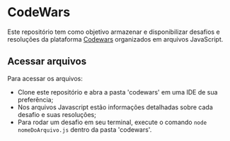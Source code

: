 # CodeWars
Este repositório tem como objetivo armazenar e disponibilizar desafios e resoluções da plataforma [Codewars](www.codewars.com) organizados em arquivos JavaScript.

## Acessar arquivos
Para acessar os arquivos:
- Clone este repositório e abra a pasta 'codewars' em uma IDE de sua preferência;
- Nos arquivos Javascript estão informações detalhadas sobre cada desafio e suas resoluções;
- Para rodar um desafio em seu terminal, execute o comando `node nomeDoArquivo.js` dentro da pasta 'codewars'.
